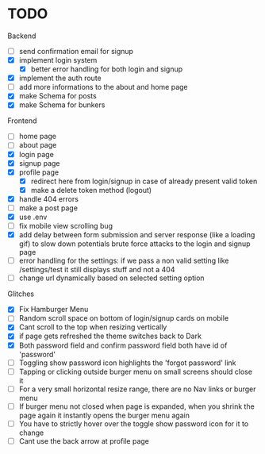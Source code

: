 # TODO 

Backend

- [ ] send confirmation email for signup
- [x] implement login system
    - [x] better error handling for both login and signup
- [x] implement the auth route
- [ ] add more informations to the about and home page
- [x] make Schema for posts
- [x] make Schema for bunkers

Frontend

- [ ] home page
- [ ] about page
- [x] login page
- [x] signup page
- [x] profile page
    - [x] redirect here from login/signup in case of already present valid token
    - [x] make a delete token method (logout)
- [x] handle 404 errors
- [ ] make a post page
- [x] use .env
- [ ] fix mobile view scrolling bug
- [x] add delay between form submission and server response (like a loading gif) to slow down potentials brute force attacks to the login and signup page 
- [ ] error handling for the settings: if we pass a non valid setting like /settings/test it still displays stuff and not a 404
- [ ] change url dynamically based on selected setting option

Glitches

- [x] Fix Hamburger Menu
- [ ] Random scroll space on bottom of login/signup cards on mobile
- [x] Cant scroll to the top when resizing vertically
- [x] if page gets refreshed the theme switches back to Dark
- [x] Both password field and confirm password field both have id of 'password'
- [ ] Toggling show password icon highlights the 'forgot password' link
- [ ] Tapping or clicking outside burger menu on small screens should close it
- [ ] For a very small horizontal resize range, there are no Nav links or burger menu
- [ ] If burger menu not closed when page is expanded, when you shrink the page again it instantly opens the burger menu again
- [ ] You have to strictly hover over the toggle show password icon for it to change
- [ ] Cant use the back arrow at profile page
